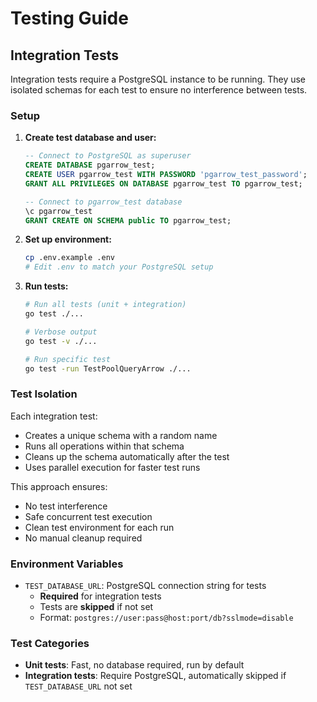 # Testing Guide

## Integration Tests

Integration tests require a PostgreSQL instance to be running. They use isolated schemas for each test to ensure no interference between tests.

### Setup

1. **Create test database and user:**
   ```sql
   -- Connect to PostgreSQL as superuser
   CREATE DATABASE pgarrow_test;
   CREATE USER pgarrow_test WITH PASSWORD 'pgarrow_test_password';
   GRANT ALL PRIVILEGES ON DATABASE pgarrow_test TO pgarrow_test;
   
   -- Connect to pgarrow_test database
   \c pgarrow_test
   GRANT CREATE ON SCHEMA public TO pgarrow_test;
   ```

2. **Set up environment:**
   ```bash
   cp .env.example .env
   # Edit .env to match your PostgreSQL setup
   ```

3. **Run tests:**
   ```bash
   # Run all tests (unit + integration)
   go test ./...
   
   # Verbose output
   go test -v ./...
   
   # Run specific test
   go test -run TestPoolQueryArrow ./...
   ```

### Test Isolation

Each integration test:
- Creates a unique schema with a random name
- Runs all operations within that schema
- Cleans up the schema automatically after the test
- Uses parallel execution for faster test runs

This approach ensures:
- No test interference
- Safe concurrent test execution  
- Clean test environment for each run
- No manual cleanup required

### Environment Variables

- `TEST_DATABASE_URL`: PostgreSQL connection string for tests
  - **Required** for integration tests
  - Tests are **skipped** if not set
  - Format: `postgres://user:pass@host:port/db?sslmode=disable`

### Test Categories

- **Unit tests**: Fast, no database required, run by default  
- **Integration tests**: Require PostgreSQL, automatically skipped if `TEST_DATABASE_URL` not set